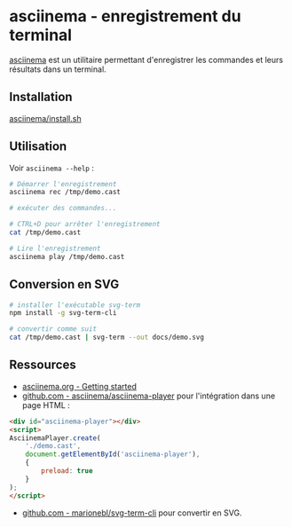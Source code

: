 # asciinema - enregistrement du terminal

[asciinema](https://asciinema.org/) est un utilitaire permettant d'enregistrer les commandes et leurs résultats dans un terminal.

## Installation

[asciinema/install.sh](install.sh)

## Utilisation

Voir `asciinema --help` :

```bash
# Démarrer l'enregistrement
asciinema rec /tmp/demo.cast

# exécuter des commandes...

# CTRL+D pour arrêter l'enregistrement
cat /tmp/demo.cast

# Lire l'enregistrement
asciinema play /tmp/demo.cast
```

## Conversion en SVG

```bash
# installer l'exécutable svg-term
npm install -g svg-term-cli

# convertir comme suit
cat /tmp/demo.cast | svg-term --out docs/demo.svg
```

## Ressources

* [asciinema.org - Getting started](https://asciinema.org/docs/getting-started)
* [github.com - asciinema/asciinema-player](https://github.com/asciinema/asciinema-player/tree/master#readme) pour l'intégration dans une page HTML :

```html
<div id="asciinema-player"></div>
<script>
AsciinemaPlayer.create(
    './demo.cast', 
    document.getElementById('asciinema-player'),
    {
        preload: true
    }
);
</script>
```

* [github.com - marionebl/svg-term-cli](https://github.com/marionebl/svg-term-cli) pour convertir en SVG.
